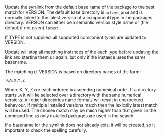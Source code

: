 Update the symlink from the default base name of the package to
the best match for VERSION. The default base directory is `active_prod`
and is normally linked to the latest version of a component type in the
packages directory. VERSION can either be a semantic version style name or
(the default if not given) `latest`.

If TYPE is not supplied, all supported component types are updated to VERSION.

Update will stop all matching instances of the each type before
updating the link and starting them up again, but only if the
instance uses the same basename.

The matching of VERSION is based on directory names of the form:

`[GA]X.Y.Z`

Where X, Y, Z are each ordered in ascending numerical order. If a
directory starts `GA` it will be selected over a directory with the
same numerical versions. All other directories name formats will
result in unexpected behaviour. If multiple installed versions
match then the lexically latest match will be used. The chosen
match may be much higher than that given on the command line as
only installed packages are used in the search.

If a basename for the symlink does not already exist it will be created,
so it important to check the spelling carefully.
